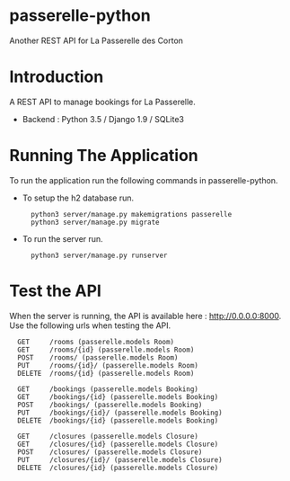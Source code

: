 # passerelle-python
Another REST API for La Passerelle des Corton

# Introduction

A REST API to manage bookings for La Passerelle.

* Backend : Python 3.5 / Django 1.9 / SQLite3 

# Running The Application

To run the application run the following commands in passerelle-python.

* To setup the h2 database run.

		python3 server/manage.py makemigrations passerelle
		python3 server/manage.py migrate

* To run the server run.

        python3 server/manage.py runserver

# Test the API

When the server is running, the API is available here : http://0.0.0.0:8000.
Use the following urls when testing the API.

      GET     /rooms (passerelle.models Room)
      GET     /rooms/{id} (passerelle.models Room)
      POST    /rooms/ (passerelle.models Room)
      PUT     /rooms/{id}/ (passerelle.models Room)
      DELETE  /rooms/{id} (passerelle.models Room)
      
      GET     /bookings (passerelle.models Booking)
      GET     /bookings/{id} (passerelle.models Booking)
      POST    /bookings/ (passerelle.models Booking)
      PUT     /bookings/{id}/ (passerelle.models Booking)
      DELETE  /bookings/{id} (passerelle.models Booking)
      
      GET     /closures (passerelle.models Closure)
      GET     /closures/{id} (passerelle.models Closure)
      POST    /closures/ (passerelle.models Closure)
      PUT     /closures/{id}/ (passerelle.models Closure)
      DELETE  /closures/{id} (passerelle.models Closure)
